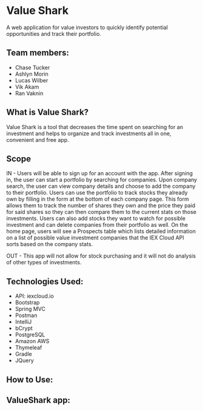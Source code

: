 # Value Shark
A web application for value investors to quickly identify potential opportunities and track their portfolio.

## Team members:
* Chase Tucker
* Ashlyn Morin
* Lucas Wilber
* Vik Akam
* Ran Vaknin


## What is Value Shark?
Value Shark is a tool that decreases the time spent on searching for an investment and helps to organize and track investments all in one, convenient and free app.

## Scope
IN - Users will be able to sign up for an account with the app. After signing in, the user can start a portfolio by searching for companies. Upon company search, the user can view company details and choose to add the company to their portfolio. 
Users can use the portfolio to track stocks they already own by filling in the form at the bottom of each company page. This form allows them to track the number of shares they own and the price they paid for said shares so they can then compare them to the current stats on those investments. Users can also add stocks they want to watch for possible investment and can delete companies from their portfolio as well. 
On the home page, users will see a Prospects table which lists detailed information on a list of possible value investment companies that the IEX Cloud API sorts based on the company stats.

OUT - This app will not allow for stock purchasing and it will not do analysis of other types of investments. 

## Technologies Used:
* API: iexcloud.io
* Bootstrap
* Spring MVC
* Postman
* IntelliJ
* bCrypt
* PostgreSQL
* Amazon AWS
* Thymeleaf
* Gradle
* JQuery


## How to Use:



## ValueShark app:




